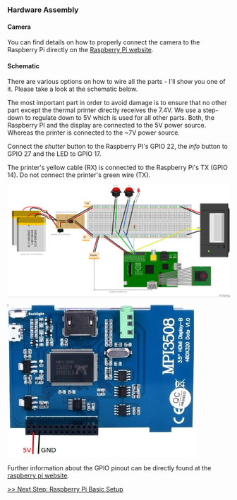 ### Hardware Assembly

#### Camera

You can find details on how to properly connect the camera to the Raspberry Pi directly on the [Raspberry Pi website](https://www.raspberrypi.org/documentation/usage/camera/README.md).


#### Schematic

There are various options on how to wire all the parts - I'll show you one of it. Please take a look at the schematic below.

The most important part in order to avoid damage is to ensure that no other part except the thermal printer directly receives the 7.4V. We use a step-down to regulate down to 5V which is used for all other parts. Both, the Raspberry PI and the display are connected to the 5V power source. Whereas the printer is connected to the ~7V power source.

Connect the _shutter_ button to the Raspberry PI's GPIO 22, the _info_ button to GPIO 27 and the LED to GPIO 17.

The printer's yellow cable (RX) is connected to the Raspberry Pi's TX (GPIO 14). Do not connect the printer's green wire (TX).


![/dev/pola schematic](/schematic/devpola-schematic.jpg)

![Kuman display](/schematic/kuman_mpi3508.jpg)



Further information about the GPIO pinout can be directly found at the [raspberry pi website](https://www.raspberrypi.org/documentation/usage/gpio/).

[>> Next Step: Raspberry Pi Basic Setup](/doc/setup-sw-basic.md)
